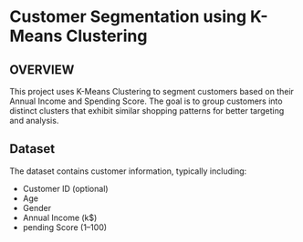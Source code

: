 # Customer Segmentation using K-Means Clustering
## OVERVIEW
This project uses K-Means Clustering to segment customers based on their Annual Income and Spending Score. The goal is to group customers into distinct clusters that exhibit similar shopping patterns for better targeting and analysis.

## Dataset
The dataset contains customer information, typically including:

- Customer ID (optional)
- Age
-  Gender
-  Annual Income (k$)
-  pending Score (1–100)

